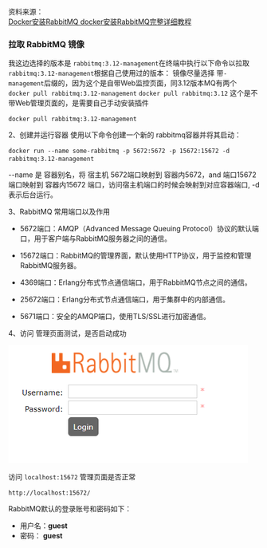 资料来源：<br/>
[Docker安装RabbitMQ docker安装RabbitMQ完整详细教程](https://blog.csdn.net/qq_40739917/article/details/131509696)



### 拉取 RabbitMQ 镜像
我这边选择的版本是 `rabbitmq:3.12-management`在终端中执行以下命令以拉取 `rabbitmq:3.12-management`根据自己使用过的版本：
镜像尽量选择 带`-management`后缀的，因为这个是自带Web监控页面，同3.12版本MQ有两个
`docker pull rabbitmq:3.12-management`
`docker pull rabbitmq:3.12` 这个是不带Web管理页面的，是需要自己手动安装插件

```shell
docker pull rabbitmq:3.12-management
```

2、创建并运行容器
使用以下命令创建一个新的 rabbitmq容器并将其启动：

```shell
docker run --name some-rabbitmq -p 5672:5672 -p 15672:15672 -d rabbitmq:3.12-management
```


--name 是 容器别名，将 宿主机 5672端口映射到 容器内5672，and 端口15672端口映射到 容器内15672 端口，访问宿主机端口的时候会映射到对应容器端口, -d 表示后台运行。

3、RabbitMQ 常用端口以及作用

- 5672端口：AMQP（Advanced Message Queuing Protocol）协议的默认端口，用于客户端与RabbitMQ服务器之间的通信。

- 15672端口：RabbitMQ的管理界面，默认使用HTTP协议，用于监控和管理RabbitMQ服务器。

- 4369端口：Erlang分布式节点通信端口，用于RabbitMQ节点之间的通信。

- 25672端口：Erlang分布式节点通信端口，用于集群中的内部通信。

- 5671端口：安全的AMQP端口，使用TLS/SSL进行加密通信。

4、访问 管理页面测试，是否启动成功

![image-20230921192735901](img/image-20230921192735901.png)



访问 `localhost:15672` 管理页面是否正常

```url
http://localhost:15672/
```

RabbitMQ默认的登录账号和密码如下：

- 用户名：**guest**
- 密码： **guest**